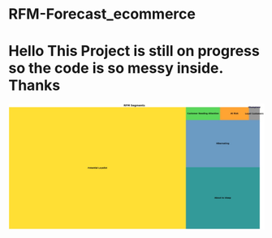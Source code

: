 # RFM-Forecast_ecommerce

# Hello This Project is still on progress so the code is so messy inside. Thanks

![Screenshot](rfm.jpg)
